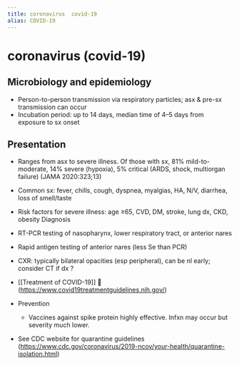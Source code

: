 ```yaml
---
title: coronavirus  covid-19
alias: COVID-19
---
```


# coronavirus (covid-19)

## Microbiology and epidemiology

- Person-to-person transmission via respiratory particles; asx & pre-sx transmission can occur
- Incubation period: up to 14 days, median time of 4–5 days from exposure to sx onset

## Presentation

- Ranges from asx to severe illness. Of those with sx, 81% mild-to-moderate, 14% severe (hypoxia), 5% critical (ARDS, shock, multiorgan failure) (JAMA 2020:323;13)
- Common sx: fever, chills, cough, dyspnea, myalgias, HA, N/V, diarrhea, loss of smell/taste
- Risk factors for severe illness: age ≥65, CVD, DM, stroke, lung dx, CKD, obesity
  Diagnosis
- RT-PCR testing of nasopharynx, lower respiratory tract, or anterior nares
- Rapid antigen testing of anterior nares (less Se than PCR)
- CXR: typically bilateral opacities (esp peripheral), can be nl early; consider CT if dx ?
 
- [[Treatment of COVID-19]] 󰒗 (<https://www.covid19treatmentguidelines.nih.gov/>)
- Prevention
    - Vaccines against spike protein highly effective. Infxn may occur but severity much lower.
- See CDC website for quarantine guidelines (<https://www.cdc.gov/coronavirus/2019-ncov/your-health/quarantine-isolation.html>)
